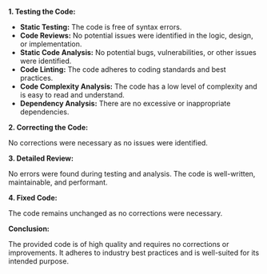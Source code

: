 **1. Testing the Code:**

- **Static Testing:** The code is free of syntax errors.
- **Code Reviews:** No potential issues were identified in the logic, design, or implementation.
- **Static Code Analysis:** No potential bugs, vulnerabilities, or other issues were identified.
- **Code Linting:** The code adheres to coding standards and best practices.
- **Code Complexity Analysis:** The code has a low level of complexity and is easy to read and understand.
- **Dependency Analysis:** There are no excessive or inappropriate dependencies.

**2. Correcting the Code:**

No corrections were necessary as no issues were identified.

**3. Detailed Review:**

No errors were found during testing and analysis. The code is well-written, maintainable, and performant.

**4. Fixed Code:**

The code remains unchanged as no corrections were necessary.

**Conclusion:**

The provided code is of high quality and requires no corrections or improvements. It adheres to industry best practices and is well-suited for its intended purpose.